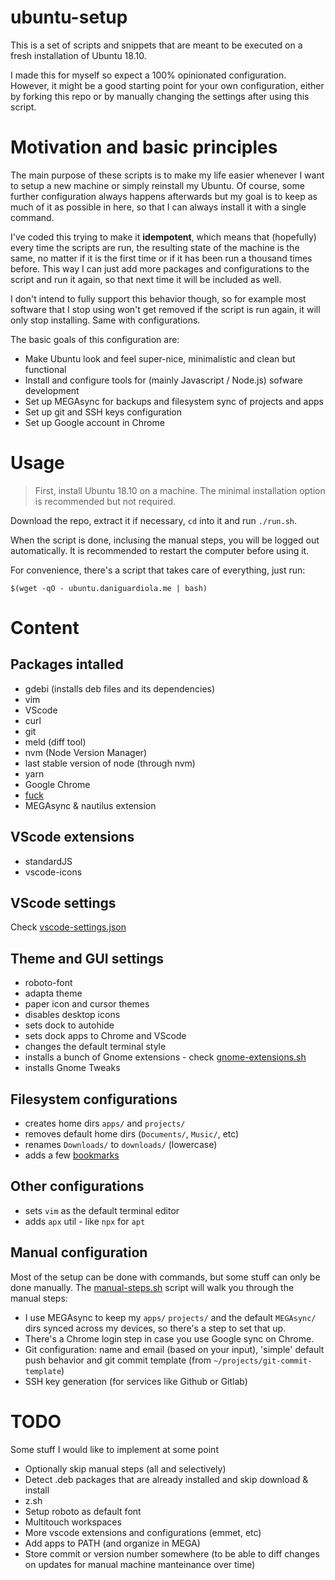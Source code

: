 # ubuntu-setup

This is a set of scripts and snippets that are meant to be executed on a fresh installation of Ubuntu 18.10.

I made this for myself so expect a 100% opinionated configuration. However, it might be a good starting point for your own configuration, either by forking this repo or by manually changing the settings after using this script.

# Motivation and basic principles

The main purpose of these scripts is to make my life easier whenever I want to setup a new machine or simply reinstall my Ubuntu. Of course, some further configuration always happens afterwards but my goal is to keep as much of it as possible in here, so that I can always install it with a single command.

I've coded this trying to make it **idempotent**, which means that (hopefully) every time the scripts are run, the resulting state of the machine is the same, no matter if it is the first time or if it has been run a thousand times before. This way I can just add more packages and configurations to the script and run it again, so that next time it will be included as well.

I don't intend to fully support this behavior though, so for example most software that I stop using won't get removed if the script is run again, it will only stop installing. Same with configurations.

The basic goals of this configuration are:

- Make Ubuntu look and feel super-nice, minimalistic and clean but functional
- Install and configure tools for (mainly Javascript / Node.js) sofware development
- Set up MEGAsync for backups and filesystem sync of projects and apps
- Set up git and SSH keys configuration
- Set up Google account in Chrome

# Usage

> First, install Ubuntu 18.10 on a machine. The minimal installation option is recommended but not required.

Download the repo, extract it if necessary, `cd` into it and run `./run.sh`.

When the script is done, inclusing the manual steps, you will be logged out automatically. It is recommended to restart the computer before using it.

For convenience, there's a script that takes care of everything, just run:

```
$(wget -qO - ubuntu.daniguardiola.me | bash)
```


# Content

## Packages intalled

- gdebi (installs deb files and its dependencies)
- vim
- VScode
- curl
- git
- meld (diff tool)
- nvm (Node Version Manager)
- last stable version of node (through nvm)
- yarn
- Google Chrome
- [fuck](https://github.com/nvbn/thefuck)
- MEGAsync & nautilus extension

## VScode extensions

- standardJS
- vscode-icons

## VScode settings

Check [vscode-settings.json](./vscode-settings.json)

## Theme and GUI settings

- roboto-font
- adapta theme
- paper icon and cursor themes
- disables desktop icons
- sets dock to autohide
- sets dock apps to Chrome and VScode
- changes the default terminal style
- installs a bunch of Gnome extensions - check [gnome-extensions.sh](./gnome-extensions.sh)
- installs Gnome Tweaks

## Filesystem configurations

- creates home dirs `apps/` and `projects/`
- removes default home dirs (`Documents/`, `Music/`, etc)
- renames `Downloads/` to `downloads/` (lowercase)
- adds a few [bookmarks](./bookmarks)

## Other configurations

- sets `vim` as the default terminal editor
- adds `apx` util - like `npx` for `apt`

## Manual configuration

Most of the setup can be done with commands, but some stuff can only be done manually. The [manual-steps.sh](./manual-steps.sh) script will walk you through the manual steps:

- I use MEGAsync to keep my `apps/` `projects/` and the default `MEGAsync/` dirs synced across my devices, so there's a step to set that up.
- There's a Chrome login step in case you use Google sync on Chrome.
- Git configuration: name and email (based on your input), 'simple' default push behavior and git commit template (from `~/projects/git-commit-template`)
- SSH key generation (for services like Github or Gitlab)

# TODO

Some stuff I would like to implement at some point

- Optionally skip manual steps (all and selectively)
- Detect .deb packages that are already installed and skip download & install
- z.sh
- Setup roboto as default font
- Multitouch workspaces
- More vscode extensions and configurations (emmet, etc)
- Add apps to PATH (and organize in MEGA)
- Store commit or version number somewhere (to be able to diff changes on updates for manual machine manteinance over time)